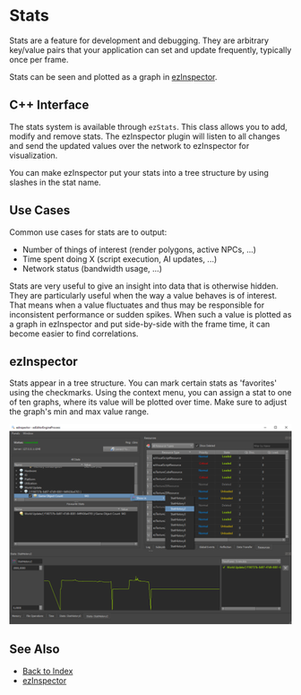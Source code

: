 # Stats

Stats are a feature for development and debugging. They are arbitrary key/value pairs that your application can set and update frequently, typically once per frame.

Stats can be seen and plotted as a graph in [ezInspector](../tools/inspector.md).

## C++ Interface

The stats system is available through `ezStats`. This class allows you to add, modify and remove stats. The ezInspector plugin will listen to all changes and send the updated values over the network to ezInspector for visualization.

You can make ezInspector put your stats into a tree structure by using slashes in the stat name.

## Use Cases

Common use cases for stats are to output:

* Number of things of interest (render polygons, active NPCs, ...)
* Time spent doing X (script execution, AI updates, ...)
* Network status (bandwidth usage, ...)

Stats are very useful to give an insight into data that is otherwise hidden. They are particularly useful when the way a value behaves is of interest. That means when a value fluctuates and thus may be responsible for inconsistent performance or sudden spikes. When such a value is plotted as a graph in ezInspector and put side-by-side with the frame time, it can become easier to find correlations.

## ezInspector

Stats appear in a tree structure. You can mark certain stats as 'favorites' using the checkmarks. Using the context menu, you can assign a stat to one of ten graphs, where its value will be plotted over time. Make sure to adjust the graph's min and max value range.

![ezInspector stats](media/inspector-stats.png)

## See Also

* [Back to Index](../index.md)
* [ezInspector](../tools/inspector.md)
